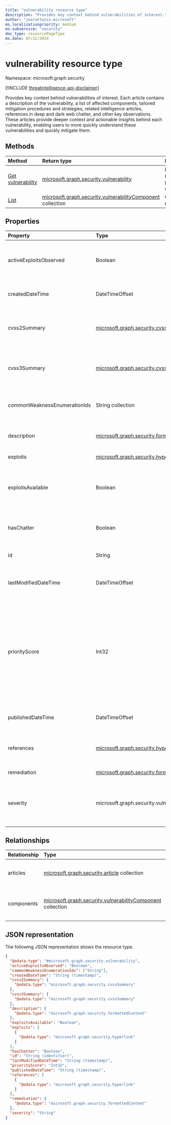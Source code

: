 ```yaml
---
title: "vulnerability resource type"
description: "Provides key context behind vulnerabilities of interest."
author: "joerattazzi-microsoft"
ms.localizationpriority: medium
ms.subservice: "security"
doc_type: resourcePageType
ms.date: 07/22/2024
---
```


# vulnerability resource type

Namespace: microsoft.graph.security

[!INCLUDE [threatintelligence-api-disclaimer](../../includes/threatintelligence-api-disclaimer.md)]

Provides key context behind vulnerabilities of interest. Each article contains a description of the vulnerability, a list of affected components, tailored mitigation procedures and strategies, related intelligence articles, references in deep and dark web chatter, and other key observations. These articles provide deeper context and actionable insights behind each vulnerability, enabling users to more quickly understand these vulnerabilities and quickly mitigate them.

## Methods

| Method                                                              | Return type                                                                                                   | Description                                                                                                                         |
| :------------------------------------------------------------------ | :------------------------------------------------------------------------------------------------------------ | :---------------------------------------------------------------------------------------------------------------------------------- |
| [Get vulnerability](../api/security-vulnerability-get.md)           | [microsoft.graph.security.vulnerability](../resources/security-vulnerability.md)                              | Read the properties and relationships of a [microsoft.graph.security.vulnerability](../resources/security-vulnerability.md) object. |
| [List](../api/security-vulnerability-list-components.md) | [microsoft.graph.security.vulnerabilityComponent](../resources/security-vulnerabilitycomponent.md) collection | Get a list of **vulnerabilityComponent** resources.                                                                                 |

## Properties

| Property                     | Type                                                                                   | Description                                                                                                                                                                                                                                                               |
| :--------------------------- | :------------------------------------------------------------------------------------- | :------------------------------------------------------------------------------------------------------------------------------------------------------------------------------------------------------------------------------------------------------------------------ |
| activeExploitsObserved       | Boolean                                                                                | Indicates whether this vulnerability has any known exploits associated to known bad actors.                                                                                                                                                                               |
| createdDateTime              | DateTimeOffset                                                                         | The date and time when this vulnerability article was first created.                                                                                                                                                                                                      |
| cvss2Summary                 | [microsoft.graph.security.cvssSummary](../resources/security-cvsssummary.md)           | A summary of the common vulnerability scoring system (v2) findings about this vulnerability.                                                                                                                                                                              |
| cvss3Summary                 | [microsoft.graph.security.cvssSummary](../resources/security-cvsssummary.md)           | A summary of the common vulnerability scoring system (v3) findings about this vulnerability.                                                                                                                                                                              |
| commonWeaknessEnumerationIds | String collection                                                                      | Community-defined common weakness enumerations (CWE).                                                                                                                                                                                                                     |
| description                  | [microsoft.graph.security.formattedContent](../resources/security-formattedcontent.md) | The vulnerability article contents, describing the vulnerability.                                                                                                                                                                                                         |
| exploits                     | [microsoft.graph.security.hyperlink](../resources/security-hyperlink.md) collection    | Known exploits for this vulnerability.                                                                                                                                                                                                                                    |
| exploitsAvailable            | Boolean                                                                                | Indicates whether this vulnerability has exploits in public sources (such as Packetstorm or Exploit-DB) online.                                                                                                                                                           |
| hasChatter                   | Boolean                                                                                | Indicates whether chatter about this vulnerability has been discovered online.                                                                                                                                                                                            |
| id                           | String                                                                                 | A system-generated ID for the **vulnerability**.                                                                                                                                                                                                                          |
| lastModifiedDateTime         | DateTimeOffset                                                                         | The date and time when this vulnerability article was most recently updated.                                                                                                                                                                                              |
| priorityScore                | Int32                                                                                  | A unique algorithm that reflects the priority of a vulnerability based on the CVSS score, exploits, chatter, and linkage to malware. This property also evaluates the recency of these components so users can understand which vulnerability should be remediated first. |
| publishedDateTime            | DateTimeOffset                                                                         | The date and time when this vulnerability article was published.                                                                                                                                                                                                          |
| references                   | [microsoft.graph.security.hyperlink](../resources/security-hyperlink.md) collection    | Reference links where further information can be learned about this vulnerability.                                                                                                                                                                                        |
| remediation                  | [microsoft.graph.security.formattedContent](../resources/security-formattedcontent.md) | Any known remediation steps.                                                                                                                                                                                                                                              |
| severity                     | microsoft.graph.security.vulnerabilitySeverity                                         | Indicates the severity of this vulnerability. The possible values are: `none`, `low`, `medium`, `high`, `critical`, `unknownFutureValue`.                                                                                                                                 |

## Relationships

| Relationship | Type                                                                                                          | Description                                       |
| :----------- | :------------------------------------------------------------------------------------------------------------ | :------------------------------------------------ |
| articles     | [microsoft.graph.security.article](../resources/security-article.md) collection                               | Articles related to this **vulnerability**.       |
| components   | [microsoft.graph.security.vulnerabilityComponent](../resources/security-vulnerabilitycomponent.md) collection | Components related to this vulnerability article. |

## JSON representation

The following JSON representation shows the resource type.

<!-- {
  "blockType": "resource",
  "keyProperty": "id",
  "@odata.type": "microsoft.graph.security.vulnerability",
  "openType": false
}
-->

```json
{
  "@odata.type": "#microsoft.graph.security.vulnerability",
  "activeExploitsObserved": "Boolean",
  "commonWeaknessEnumerationIds": ["String"],
  "createdDateTime": "String (timestamp)",
  "cvss2Summary": {
    "@odata.type": "microsoft.graph.security.cvssSummary"
  },
  "cvss3Summary": {
    "@odata.type": "microsoft.graph.security.cvssSummary"
  },
  "description": {
    "@odata.type": "microsoft.graph.security.formattedContent"
  },
  "exploitsAvailable": "Boolean",
  "exploits": [
    {
      "@odata.type": "microsoft.graph.security.hyperlink"
    }
  ],
  "hasChatter": "Boolean",
  "id": "String (identifier)",
  "lastModifiedDateTime": "String (timestamp)",
  "priorityScore": "Int32",
  "publishedDateTime": "String (timestamp)",
  "references": [
    {
      "@odata.type": "microsoft.graph.security.hyperlink"
    }
  ],
  "remediation": {
    "@odata.type": "microsoft.graph.security.formattedContent"
  },
  "severity": "String"
}
```
